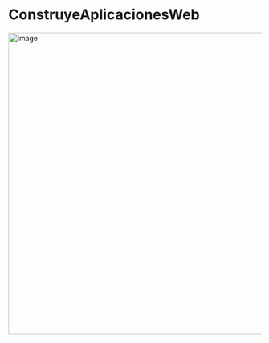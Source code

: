# ConstruyeAplicacionesWeb

<img width="1174" height="601" alt="image" src="https://github.com/user-attachments/assets/010717f4-78b7-4908-b5b6-cf3c01891259" />
